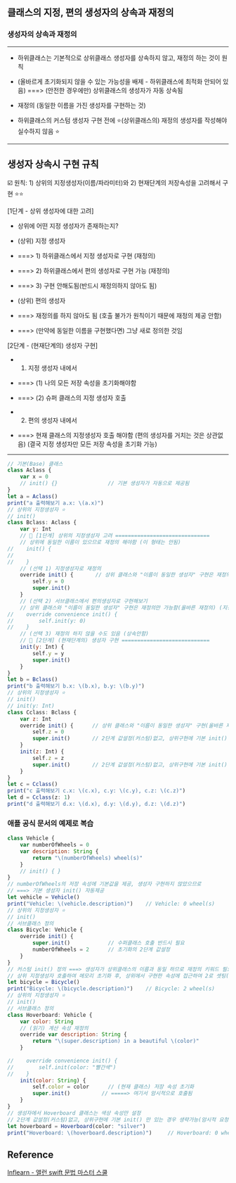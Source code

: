 ## 클래스의 지정, 편의 생성자의 상속과 재정의
### 생성자의 상속과 재정의
---
 - 하위클래스는 기본적으로 상위클래스 생성자를 상속하지 않고, 재정의 하는 것이 원칙
 - (올바르게 초기화되지 않을 수 있는 가능성을 배제 - 하위클래스에 최적화 안되어 있음)
   ===> (안전한 경우에만) 상위클래스의 생성자가 자동 상속됨

 - 재정의 (동일한 이름을 가진 생성자를 구현하는 것)
 - 하위클래스의 커스텀 생성자 구현 전에 ⭐️(상위클래스의) 재정의 생성자를 작성해야 실수하지 않음 ⭐️
 
---
생성자 상속시 구현 규칙
---
 ☑️ 원칙: 1) 상위의 지정생성자(이름/파라미터)와 2) 현재단계의 저장속성을 고려해서 구현 ⭐️⭐️

 
[1단계 - 상위 생성자에 대한 고려]

 - 상위에 어떤 지정 생성자가 존재하는지?
 - (상위) 지정 생성자 
 -   ===> 1) 하위클래스에서 지정 생성자로 구현 (재정의)
 -   ===> 2) 하위클래스에서 편의 생성자로 구현 가능 (재정의)
 -   ===> 3) 구현 안해도됨(반드시 재정의하지 않아도 됨)

 - (상위) 편의 생성자 
 -   ===> 재정의를 하지 않아도 됨 (호출 불가가 원칙이기 때문에 재정의 제공 안함)
 -   ===> (만약에 동일한 이름을 구현했다면) 그냥 새로 정의한 것임


[2단계 - (현재단계의) 생성자 구현]

 - 1) 지정 생성자 내에서
 -   ===> (1) 나의 모든 저장 속성을 초기화해야함
 -   ===> (2) 슈퍼 클래스의 지정 생성자 호출

 - 2) 편의 생성자 내에서
 -   ===> 현재 클래스의 지정생성자 호출 해야함 (편의 생성자를 거치는 것은 상관없음)
          (결국 지정 생성자만 모든 저장 속성을 초기화 가능)

---
```javascript
// 기본(Base) 클래스
class Aclass {
    var x = 0   
    // init() {}                // 기본 생성자가 자동으로 제공됨
}
let a = Aclass()
print("a 출력해보기 a.x: \(a.x)")
// 상위의 지정생성자 ⭐️
// init()
class Bclass: Aclass {
    var y: Int 
    // 🎾 [1단계] 상위의 지정생성자 고려 ==============================
    // 상위에 동일한 이름이 있으므로 재정의 해야함 (이 형태는 안됨)
//    init() {
//
//    }    
    // (선택 1) 지정생성자로 재정의
    override init() {       // 상위 클래스와 "이름이 동일한 생성자" 구현은 재정의만 가능함(올바른 재정의) (지정생성자로 구현)
        self.y = 0
        super.init()
    }   
    // (선택 2) 서브클래스에서 편의생성자로 구현해보기
    // 상위 클래스와 "이름이 동일한 생성자" 구현은 재정의만 가능함(올바른 재정의) (지정생성자 필요)
//    override convenience init() {
//        self.init(y: 0)
//    }
    // (선택 3) 재정의 하지 않을 수도 있음 (상속안함)    
    // 🎾 [2단계] (현재단계의) 생성자 구현 ============================   
    init(y: Int) {
        self.y = y
        super.init()
    }
}
let b = Bclass()
print("b 출력해보기 b.x: \(b.x), b.y: \(b.y)")
// 상위의 지정생성자 ⭐️
// init()
// init(y: Int)
class Cclass: Bclass {    
    var z: Int 
    override init() {      // 상위 클래스와 "이름이 동일한 생성자" 구현(올바른 재정의)
        self.z = 0
        super.init()       // 2단계 값설정(커스텀)없고, 상위구현에 기본 init() 만 있는 경우 생략가능(암시적 요청)
    }    
    init(z: Int) {
        self.z = z
        super.init()       // 2단계 값설정(커스텀)없고, 상위구현에 기본 init() 만 있는 경우 생략가능(암시적 요청)
    }    
}
let c = Cclass()
print("c 출력해보기 c.x: \(c.x), c.y: \(c.y), c.z: \(c.z)")
let d = Cclass(z: 1)
print("d 출력해보기 d.x: \(d.x), d.y: \(d.y), d.z: \(d.z)")
```
### 애플 공식 문서의 예제로 복습
```javascript
class Vehicle {
    var numberOfWheels = 0   
    var description: String {
        return "\(numberOfWheels) wheel(s)"
    }   
    // init() { }
}
// numberOfWheels의 저장 속성에 기본값을 제공, 생성자 구현하지 않았으므로
// ===> 기본 생성자 init() 자동제공
let vehicle = Vehicle()
print("Vehicle: \(vehicle.description)")    // Vehicle: 0 wheel(s)
// 상위의 지정생성자 ⭐️
// init()
// 서브클래스 정의
class Bicycle: Vehicle { 
    override init() {
        super.init()            // 수퍼클래스 호출 반드시 필요
        numberOfWheels = 2      // 초기화의 2단계 값설정
    }    
}
// 커스텀 init() 정의 ===> 생성자가 상위클래스의 이름과 동일 하므로 재정의 키워드 필요
// 상위 지정생성자 호출하여 메모리 초기화 후, 상위에서 구현한 속성에 접근하여 2로 셋팅(2단계 값설정)
let bicycle = Bicycle()
print("Bicycle: \(bicycle.description)")    // Bicycle: 2 wheel(s)
// 상위의 지정생성자 ⭐️
// init()
// 서브클래스 정의
class Hoverboard: Vehicle {  
    var color: String    
    // (읽기) 계산 속성 재정의
    override var description: String {
        return "\(super.description) in a beautiful \(color)"
    }
   
//    override convenience init() {
//        self.init(color: "빨간색")
//    }    
    init(color: String) {
        self.color = color      // (현재 클래스) 저장 속성 초기화
        super.init()          // =====> 여기서 암시적으로 호출됨
    }    
}
// 생성자에서 Hoverboard 클래스는 색상 속성만 설정
// 2단계 값설정(커스텀)없고, 상위구현에 기본 init() 만 있는 경우 생략가능(암시적 요청) ⭐️
let hoverboard = Hoverboard(color: "silver")
print("Hoverboard: \(hoverboard.description)")     // Hoverboard: 0 wheel(s) in a beautiful silver
```
## Reference
[Inflearn - 앨런 swift 문법 마스터 스쿨](https://www.inflearn.com/course/%EC%8A%A4%EC%9C%84%ED%94%84%ED%8A%B8-%EB%AC%B8%EB%B2%95-%EB%A7%88%EC%8A%A4%ED%84%B0-%EC%8A%A4%EC%BF%A8/dashboard)

